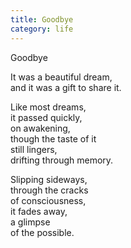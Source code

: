 ```yaml
---
title: Goodbye
category: life
---
```


﻿Goodbye
It was a beautiful dream,  
and it was a gift to share it.
Like most dreams,  
it passed quickly,  
on awakening,  
though the taste of it  
still lingers,  
drifting through memory.
Slipping sideways,  
through the cracks   
of consciousness,  
it fades away,  
a glimpse  
of the possible.  